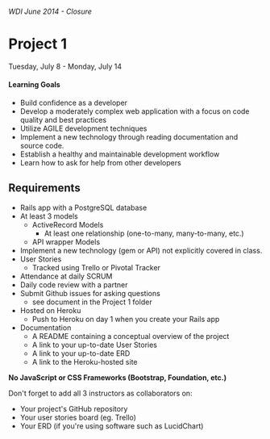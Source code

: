 ###### WDI June 2014 - Closure

# Project 1
Tuesday, July 8 - Monday, July 14

#### Learning Goals
- Build confidence as a developer
- Develop a moderately complex web application with a focus on code quality and best practices
- Utilize AGILE development techniques
- Implement a new technology through reading documentation and source code.
- Establish a healthy and maintainable development workflow
- Learn how to ask for help from other developers

## Requirements
- Rails app with a PostgreSQL database
- At least 3 models
  - ActiveRecord Models
    - At least one relationship (one-to-many, many-to-many, etc.)
  - API wrapper Models
- Implement a new technology (gem or API) not explicitly covered in class.
- User Stories
  - Tracked using Trello or Pivotal Tracker
- Attendance at daily SCRUM
- Daily code review with a partner
- Submit Github issues for asking questions
  - see document in the Project 1 folder
- Hosted on Heroku
  - Push to Heroku on day 1 when you create your Rails app
- Documentation
  - A README containing a conceptual overview of the project
  - A link to your up-to-date User Stories
  - A link to your up-to-date ERD
  - A link to the Heroku-hosted site

__No JavaScript or CSS Frameworks (Bootstrap, Foundation, etc.)__

Don't forget to add all 3 instructors as collaborators on:

- Your project's GitHub repository
- Your user stories board (eg. Trello)
- Your ERD (if you're using software such as LucidChart)

